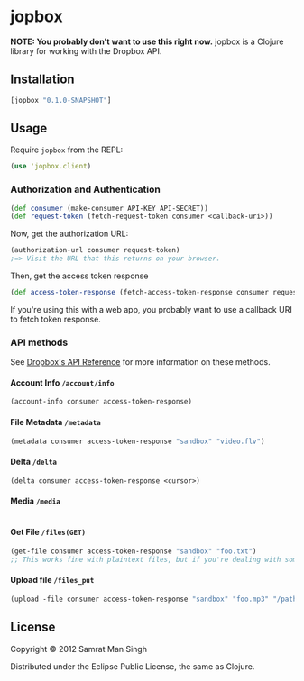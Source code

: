 jopbox
========

**NOTE: You probably don't want to use this right now.**
jopbox is a Clojure library for working with the Dropbox API.

## Installation

```clojure
[jopbox "0.1.0-SNAPSHOT"]
```

## Usage

Require `jopbox` from the REPL:

```clojure
(use 'jopbox.client)
```

### Authorization and Authentication

```clojure
(def consumer (make-consumer API-KEY API-SECRET))
(def request-token (fetch-request-token consumer <callback-uri>))
```

Now, get the authorization URL:

```clojure
(authorization-url consumer request-token)
;=> Visit the URL that this returns on your browser.
```

Then, get the access token response

```clojure
(def access-token-response (fetch-access-token-response consumer request-token))
```

If you're using this with a web app, you probably want to use a callback URI to fetch token response.

### API methods

See [Dropbox's API Reference][docs] for more information on these methods.

[docs]: https://www.dropbox.com/developers/reference/api

#### Account Info `/account/info`
```clojure
(account-info consumer access-token-response)
```

#### File Metadata `/metadata`
```clojure
(metadata consumer access-token-response "sandbox" "video.flv")
```

#### Delta `/delta`
```clojure
(delta consumer access-token-response <cursor>)
```

#### Media `/media`
```clojure(media consumer access-token-response "sandbox" "video.flv")
```

#### Get File `/files(GET)`
```clojure
(get-file consumer access-token-response "sandbox" "foo.txt")
;; This works fine with plaintext files, but if you're dealing with something else you probably want to use /media.
```

#### Upload file `/files_put`
```clojure
(upload -file consumer access-token-response "sandbox" "foo.mp3" "/path/to/foo.mp3")
```

## License

Copyright © 2012 Samrat Man Singh

Distributed under the Eclipse Public License, the same as Clojure.
